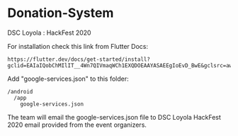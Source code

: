 # Donation-System
DSC Loyola : HackFest 2020 


For installation check this link from Flutter Docs:
```
https://flutter.dev/docs/get-started/install?gclid=EAIaIQobChMIlIT__4Wn7QIVmaqWCh1EXQDOEAAYASAEEgIoEvD_BwE&gclsrc=aw.ds
```

Add "google-services.json" to this folder:

```
/android
  /app
    google-services.json
```

The team will email the google-services.json file to DSC Loyola HackFest 2020 email provided from the event organizers.
